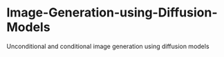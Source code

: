 # Image-Generation-using-Diffusion-Models
Unconditional and conditional image generation using diffusion models
